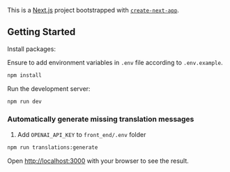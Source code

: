 This is a [Next.js](https://nextjs.org/) project bootstrapped with [
`create-next-app`](https://github.com/vercel/next.js/tree/canary/packages/create-next-app).

## Getting Started

Install packages:

Ensure to add environment variables in `.env` file according to `.env.example`.

```bash
npm install
```

Run the development server:

```bash
npm run dev
```

### Automatically generate missing translation messages

1. Add `OPENAI_API_KEY` to `front_end/.env` folder

```bash
npm run translations:generate
```

Open [http://localhost:3000](http://localhost:3000) with your browser to see the result.
